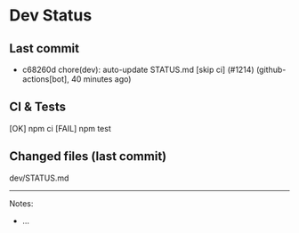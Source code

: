 # Dev Status

## Last commit
- c68260d chore(dev): auto-update STATUS.md [skip ci] (#1214) (github-actions[bot], 40 minutes ago)
## CI & Tests
[OK] npm ci
[FAIL] npm test

## Changed files (last commit)
dev/STATUS.md

---
Notes:
- ...
